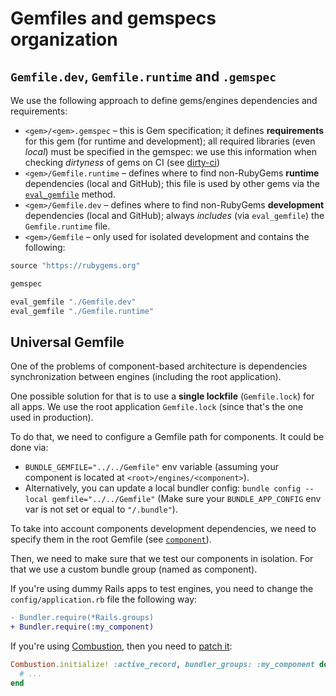 # Gemfiles and gemspecs organization

## `Gemfile.dev`, `Gemfile.runtime` and `.gemspec`

We use the following approach to define gems/engines dependencies and requirements:

- `<gem>/<gem>.gemspec` – this is Gem specification; it defines **requirements** for this gem (for runtime and development); all required libraries (even _local_) must be specified in the gemspec: we use this information when checking _dirtyness_ of gems on CI (see [dirty-ci](../scripts/dirty-ci/README.md))
- `<gem>/Gemfile.runtime` – defines where to find non-RubyGems **runtime** dependencies (local and GitHub); this file is used by other gems via the [`eval_gemfile`](../scripts/bundler/README.md#eval_gemfile) method.
- `<gem>/Gemfile.dev` – defines where to find non-RubyGems **development** dependencies (local and GitHub); always _includes_ (via `eval_gemfile`) the `Gemfile.runtime` file.
- `<gem>/Gemfile` – only used for isolated development and contains the following:

```ruby
source "https://rubygems.org"

gemspec

eval_gemfile "./Gemfile.dev"
eval_gemfile "./Gemfile.runtime"
```

## Universal Gemfile

One of the problems of component-based architecture is dependencies synchronization between engines (including the root application).

One possible solution for that is to use a **single lockfile** (`Gemfile.lock`) for all apps. We use the root application `Gemfile.lock` (since that's the one used in production).

To do that, we need to configure a Gemfile path for components. It could be done via:

- `BUNDLE_GEMFILE="../../Gemfile"` env variable (assuming your component is located at `<root>/engines/<component>`).
- Alternatively, you can update a local bundler config: `bundle config --local gemfile="../../Gemfile"` (Make sure your `BUNDLE_APP_CONFIG` env var is not set or equal to `"/.bundle"`).

To take into account components development dependencies, we need to specify them in the root Gemfile (see [`component`](../scripts/bundler/README.md#component)).

Then, we need to make sure that we test our components in isolation. For that we use a custom bundle group (named as component).

If you're using dummy Rails apps to test engines, you need to change the `config/application.rb` file the following way:

```diff
- Bundler.require(*Rails.groups)
+ Bundler.require(:my_component)
```

If you're using [Combustion](./testing.md), then you need to [patch it](../scripts/combustion/README.md):

```ruby
Combustion.initialize! :active_record, bundler_groups: :my_component do
  # ...
end
```
